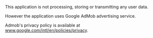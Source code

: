 
This application is not processing, storing or transmitting any user data.

However the application uses Google AdMob advertising service. 

Admob's privacy policy is available at www.google.com/intl/en/policies/privacy.
